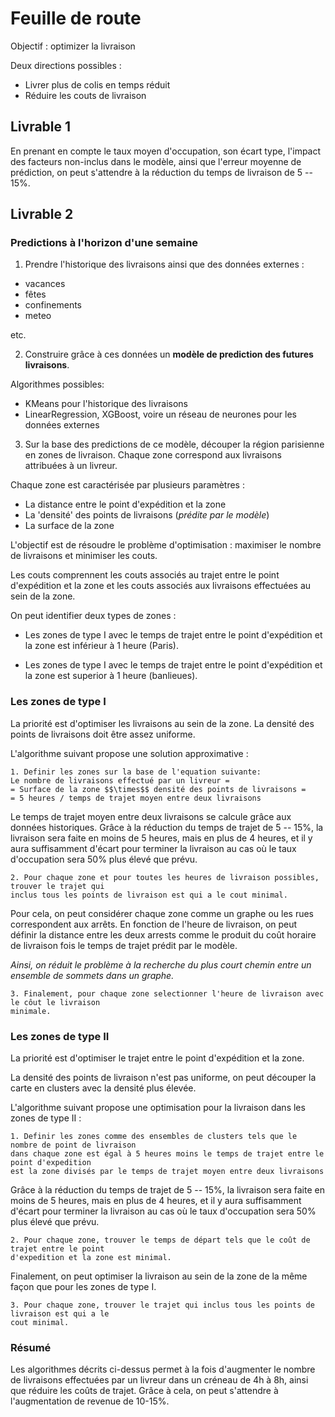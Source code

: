 # Feuille de route

Objectif : optimizer la livraison 

Deux directions possibles :
- Livrer plus de colis en temps réduit 
- Réduire les couts de livraison 

## Livrable 1

En prenant en compte le taux moyen d'occupation, son écart type, l'impact des facteurs 
non-inclus dans le modèle, ainsi que l'erreur moyenne de prédiction, on peut 
s'attendre à la réduction du temps de livraison de 5 -- 15%. 

## Livrable 2

### Predictions à l'horizon d'une semaine

1. Prendre l'historique des livraisons ainsi que des données externes : 
- vacances
- fêtes
- confinements
- meteo
     
etc.

2. Construire grâce à ces données un **modèle de prediction des futures livraisons**. 

Algorithmes possibles:

- KMeans pour l'historique des livraisons
- LinearRegression, XGBoost, voire un réseau de neurones pour les données externes

3. Sur la base des predictions de ce modèle, découper la région parisienne en zones de livraison. 
Chaque zone correspond aux livraisons attribuées à un livreur. 

Chaque zone est caractérisée par plusieurs paramètres :

- La distance entre le point d'expédition et la zone
- La 'densité' des points de livraisons (*prédite par le modèle*)
- La surface de la zone 

L'objectif est de résoudre le problème d'optimisation : 
maximiser le nombre de livraisons et minimiser les couts. 

Les couts comprennent les couts associés au trajet entre le point d'expédition et la zone et les 
couts associés aux livraisons effectuées au sein de la zone.

On peut identifier deux types de zones :

- Les zones de type I avec le temps de trajet entre le point d'expédition et la zone est 
  inférieur à 1 heure (Paris). 

- Les zones de type I avec le temps de trajet entre le point d'expédition et la zone est 
  superior à 1 heure (banlieues). 

### Les zones de type I

La priorité est d'optimiser les livraisons au sein de la zone. La densité des points de 
livraisons doit être assez uniforme.

L'algorithme suivant propose une solution approximative :

    1. Definir les zones sur la base de l'equation suivante:
    Le nombre de livraisons effectué par un livreur = 
    = Surface de la zone $$\times$$ densité des points de livraisons = 
    = 5 heures / temps de trajet moyen entre deux livraisons 

Le temps de trajet moyen entre deux livraisons se calcule grâce aux données historiques. Grâce à 
la réduction du temps de trajet de 5 -- 15%, la livraison sera faite en moins de 5 heures, mais 
en plus de 4 heures, et il y aura suffisamment d'écart pour terminer la livraison au cas où le taux 
d'occupation sera 50% plus élevé que prévu. 

    2. Pour chaque zone et pour toutes les heures de livraison possibles, trouver le trajet qui 
    inclus tous les points de livraison est qui a le cout minimal. 

Pour cela, on peut considérer chaque zone comme un graphe ou les rues correspondent aux arrêts. 
En fonction de l'heure de livraison, on peut définir la distance entre les deux arrests comme le 
produit du coût horaire de livraison fois le temps de trajet prédit par le modèle. 

*Ainsi, on réduit le problème à la recherche du plus court chemin entre un ensemble de sommets 
dans un graphe.*

    3. Finalement, pour chaque zone selectionner l'heure de livraison avec le côut le livraison 
    minimale.

### Les zones de type II 

La priorité est d'optimiser le trajet entre le point d'expédition et la zone. 

La densité des points de livraison n'est pas uniforme, on peut découper la carte en clusters 
avec la densité plus élevée.

L'algorithme suivant propose une optimisation pour la livraison dans les zones de type II :

    1. Definir les zones comme des ensembles de clusters tels que le nombre de point de livraison 
    dans chaque zone est égal à 5 heures moins le temps de trajet entre le point d'expedition 
    est la zone divisés par le temps de trajet moyen entre deux livraisons 

Grâce à la réduction du temps de trajet de 5 -- 15%, la livraison sera faite en moins de 5 heures, mais 
en plus de 4 heures, et il y aura suffisamment d'écart pour terminer la livraison au cas où le taux 
d'occupation sera 50% plus élevé que prévu. 

    2. Pour chaque zone, trouver le temps de départ tels que le coût de trajet entre le point 
    d'expedition et la zone est minimal.

Finalement, on peut optimiser la livraison au sein de la zone de la même façon que pour les 
zones de type I.

    3. Pour chaque zone, trouver le trajet qui inclus tous les points de livraison est qui a le 
    cout minimal. 

### Résumé

Les algorithmes décrits ci-dessus permet à la fois d'augmenter le nombre de livraisons 
effectuées par un livreur dans un créneau de 4h à 8h, ainsi que réduire les coûts de trajet. 
Grâce à cela, on peut s'attendre à l'augmentation de revenue de 10-15%. 